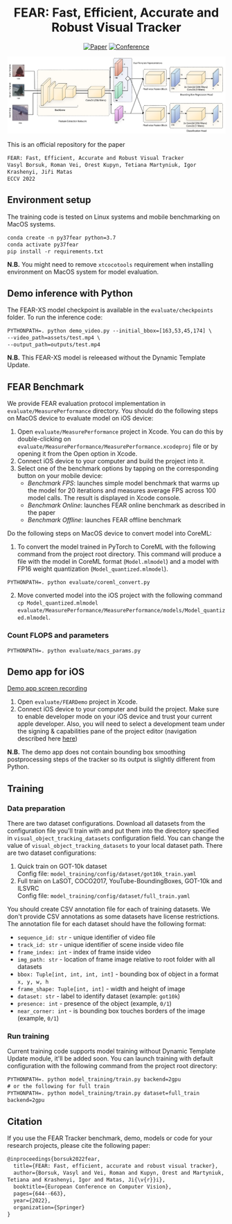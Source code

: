 <div align="center">

# FEAR: Fast, Efficient, Accurate and Robust Visual Tracker
[![Paper](https://img.shields.io/badge/arXiv-2112.07957-brightgreen)](https://arxiv.org/abs/2112.07957)
[![Conference](https://img.shields.io/badge/ECCV-2022-blue)](https://www.ecva.net/papers/eccv_2022/papers_ECCV/papers/136820625.pdf)

</div>

![FEAR architecture](./docs/architecture.png)

This is an official repository for the paper
```
FEAR: Fast, Efficient, Accurate and Robust Visual Tracker
Vasyl Borsuk, Roman Vei, Orest Kupyn, Tetiana Martyniuk, Igor Krashenyi, Jiři Matas
ECCV 2022
```

## Environment setup
The training code is tested on Linux systems and mobile benchmarking on MacOS systems.
```shell
conda create -n py37fear python=3.7
conda activate py37fear
pip install -r requirements.txt
```
**N.B.** You might need to remove `xtcocotools` requirement when installing environment on MacOS system for model evaluation.

## Demo inference with Python
The FEAR-XS model checkpoint is available in the `evaluate/checkpoints` folder. To run the inference code:
```shell
PYTHONPATH=. python demo_video.py --initial_bbox=[163,53,45,174] \
--video_path=assets/test.mp4 \
--output_path=outputs/test.mp4
```
**N.B.** This FEAR-XS model is releeased without the Dynamic Template Update.

## FEAR Benchmark
We provide FEAR evaluation protocol implementation in `evaluate/MeasurePerformance` directory. 
You should do the following steps on MacOS device to evaluate model on iOS device:
1. Open `evaluate/MeasurePerformance` project in Xcode. 
You can do this by double-clicking on `evaluate/MeasurePerformance/MeasurePerformance.xcodeproj` file or by opening it from the Open option in Xcode. 
2. Connect iOS device to your computer and build the project into it. 
3. Select one of the benchmark options by tapping on the corresponding button on your mobile device:
   - _Benchmark FPS_: launches simple model benchmark that warms up the model for 20 iterations and measures average FPS across 100 model calls. The result is displayed in Xcode console.
   - _Benchmark Online_: launches FEAR online benchmark as described in the paper
   - _Benchmark Offline_: launches FEAR offline benchmark

Do the following steps on MacOS device to convert model into CoreML:
1. To convert the model trained in PyTorch to CoreML with the following command from the project root directory.
This command will produce a file with the model in CoreML format (`Model.mlmodel`) and a model with FP16 weight quantization (`Model_quantized.mlmodel`).
 ```shell
 PYTHONPATH=. python evaluate/coreml_convert.py
 ```
2. Move converted model into the iOS project with the following command `cp Model_quantized.mlmodel evaluate/MeasurePerformance/MeasurePerformance/models/Model_quantized.mlmodel`.

### Count FLOPS and parameters
```shell
PYTHONPATH=. python evaluate/macs_params.py
```

## Demo app for iOS

[Demo app screen recording](https://user-images.githubusercontent.com/24678253/179550055-689ee927-ff22-4c19-8087-539623cb1c2c.mp4)

1. Open `evaluate/FEARDemo` project in Xcode.
2. Connect iOS device to your computer and build the project. 
Make sure to enable developer mode on your iOS device and trust your current apple developer.
Also, you will need to select a development team under the signing & capabilities pane of the project editor (navigation described here [here](https://developer.apple.com/documentation/xcode/adding-capabilities-to-your-app))

**N.B.** The demo app does not contain bounding box smoothing postprocessing steps of the tracker so its output is slightly different from Python.

## Training
### Data preparation
There are two dataset configurations. 
Download all datasets from the configuration file you'll train with and put them into the directory specified in `visual_object_tracking_datasets` configuration field.
You can change the value of `visual_object_tracking_datasets` to your local dataset path.
There are two dataset configurations:
1. Quick train on GOT-10k dataset <br />
   Config file: `model_training/config/dataset/got10k_train.yaml`
2. Full train on LaSOT, COCO2017, YouTube-BoundingBoxes, GOT-10k and ILSVRC <br />
   Config file: `model_training/config/dataset/full_train.yaml`

You should create CSV annotation file for each of training datasets.
We don't provide CSV annotations as some datasets have license restrictions.
The annotation file for each dataset should have the following format:
- `sequence_id: str` - unique identifier of video file
- `track_id: str` - unique identifier of scene inside video file
- `frame_index: int` - index of frame inside video
- `img_path: str` - location of frame image relative to root folder with all datasets
- `bbox: Tuple[int, int, int, int]` - bounding box of object in a format `x, y, w, h`
- `frame_shape: Tuple[int, int]` - width and height of image
- `dataset: str` - label to identify dataset (example: `got10k`)
- `presence: int` - presence of the object (example, `0/1`)
- `near_corner: int` - is bounding box touches borders of the image (example, `0/1`)

### Run training
Current training code supports model training without Dynamic Template Update module, it'll be added soon.
You can launch training with default configuration with the following command from the project root directory:
```shell
PYTHONPATH=. python model_training/train.py backend=2gpu
# or the following for full train
PYTHONPATH=. python model_training/train.py dataset=full_train backend=2gpu
```

## Citation

If you use the FEAR Tracker benchmark, demo, models or code for your research projects, please cite the following paper:

```
@inproceedings{borsuk2022fear,
  title={FEAR: Fast, efficient, accurate and robust visual tracker},
  author={Borsuk, Vasyl and Vei, Roman and Kupyn, Orest and Martyniuk, Tetiana and Krashenyi, Igor and Matas, Ji{\v{r}}i},
  booktitle={European Conference on Computer Vision},
  pages={644--663},
  year={2022},
  organization={Springer}
}
```
